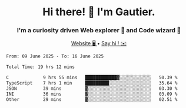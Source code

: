 <h1 align="center">Hi there! 👋 I'm Gautier.</h1>
<h3 align="center">I'm a curiosity driven Web explorer 🚀 and Code wizard 🧙</h3>

<p align="center">
  <a href="https://xisabla.github.io/">Website 🖥️ </a> •
  <a href="mailto:xisabla.dev@gmail.com">Say hi ! ✉️</a>
</p>

<!--START_SECTION:waka-->

```txt
From: 09 June 2025 - To: 16 June 2025

Total Time: 19 hrs 12 mins

C             9 hrs 55 mins   ████████████▓░░░░░░░░░░░░   50.39 %
TypeScript    7 hrs 1 min     █████████░░░░░░░░░░░░░░░░   35.64 %
JSON          39 mins         ▓░░░░░░░░░░░░░░░░░░░░░░░░   03.30 %
INI           36 mins         ▓░░░░░░░░░░░░░░░░░░░░░░░░   03.09 %
Other         29 mins         ▓░░░░░░░░░░░░░░░░░░░░░░░░   02.51 %
```

<!--END_SECTION:waka-->
